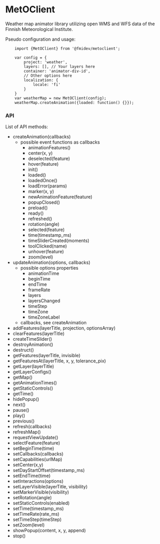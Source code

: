 # MetOClient

Weather map animator library utilizing open WMS and WFS data of the Finnish Meteorological Institute.

Pseudo configuration and usage:

```
    import {MetOClient} from '@fmidev/metoclient';

    var config = {
        project: 'weather',                
        layers: [], // Your layers here
        container: 'animator-div-id',
        // Other options here
        localization: {
            locale: 'fi'
        }
    }
    var weatherMap = new MetOClient(config);
    weatherMap.createAnimation({loaded: function() {}});
```

### API

List of API methods:

* createAnimation(callbacks)
    * possible event functions as callbacks
        * animationFeatures()
        * center(x, y)
        * deselected(feature)
        * hover(feature)
        * init()
        * loaded()
        * loadedOnce()
        * loadError(params)
        * marker(x, y)
        * newAnimationFeature(feature)
        * popupClosed()
        * preload()
        * ready()
        * refreshed()
        * rotation(angle)
        * selected(feature)
        * time(timestamp_ms)
        * timeSliderCreated(moments)
        * toolClicked(name)
        * unhover(feature)
        * zoom(level)
* updateAnimation(options, callbacks)
    * possible options properties
        * animationTime
        * beginTime
        * endTime
        * frameRate
        * layers
        * layersChanged
        * timeStep
        * timeZone
        * timeZoneLabel
    * callbacks, see createAnimation
* addFeatures(layerTitle, projection, optionsArray)
* clearFeatures(layerTitle)
* createTimeSlider()
* destroyAnimation()
* destruct()
* getFeatures(layerTitle, invisible)
* getFeaturesAt(layerTitle, x, y, tolerance_pix)
* getLayer(layerTitle)
* getLayerConfigs()
* getMap()
* getAnimationTimes()
* getStaticControls()
* getTime()
* hidePopup()
* next()
* pause()
* play()
* previous()
* refresh(callbacks)
* refreshMap()
* requestViewUpdate()
* selectFeature(feature)
* setBeginTime(time)
* setCallbacks(callbacks)
* setCapabilities(urlMap)
* setCenter(x,y)
* setDayStartOffset(timestamp_ms)
* setEndTime(time)
* setInteractions(options)
* setLayerVisible(layerTitle, visibility)
* setMarkerVisible(visibility)
* setRotation(angle)
* setStaticControls(enabled)
* setTime(timestamp_ms)
* setTimeRate(rate_ms)
* setTimeStep(timeStep)
* setZoom(level)
* showPopup(content, x, y, append)
* stop()
